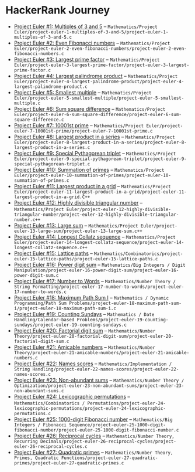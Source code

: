 # HackerRank Journey
- [Project Euler #1: Multiples of 3 and 5](https://www.hackerrank.com/contests/projecteuler/challenges/euler001) – `Mathematics/Project Euler/project-euler-1-multiples-of-3-and-5/project-euler-1-multiples-of-3-and-5.c`
- [Project Euler #2: Even Fibonacci numbers](https://www.hackerrank.com/contests/projecteuler/challenges/euler002) – `Mathematics/Project Euler/project-euler-2-even-fibonacci-numbers/project-euler-2-even-fibonacci-numbers.c`
- [Project Euler #3: Largest prime factor](https://www.hackerrank.com/contests/projecteuler/challenges/euler003) – `Mathematics/Project Euler/project-euler-3-largest-prime-factor/project-euler-3-largest-prime-factor.c`
- [Project Euler #4: Largest palindrome product](https://www.hackerrank.com/contests/projecteuler/challenges/euler004) – `Mathematics/Project Euler/project-euler-4-largest-palindrome-product/project-euler-4-largest-palindrome-product.c`
- [Project Euler #5: Smallest multiple](https://www.hackerrank.com/contests/projecteuler/challenges/euler005) – `Mathematics/Project Euler/project-euler-5-smallest-multiple/project-euler-5-smallest-multiple.c`
- [Project Euler #6: Sum square difference](https://www.hackerrank.com/contests/projecteuler/challenges/euler006) – `Mathematics/Project Euler/project-euler-6-sum-square-difference/project-euler-6-sum-square-difference.c`
- [Project Euler #7: 10001st prime](https://www.hackerrank.com/contests/projecteuler/challenges/euler007) – `Mathematics/Project Euler/project-euler-7-10001st-prime/project-euler-7-10001st-prime.c`
- [Project Euler #8: Largest product in a series](https://www.hackerrank.com/contests/projecteuler/challenges/euler008) – `Mathematics/Project Euler/project-euler-8-largest-product-in-a-series/project-euler-8-largest-product-in-a-series.c`
- [Project Euler #9: Special Pythagorean triplet](https://www.hackerrank.com/contests/projecteuler/challenges/euler009) – `Mathematics/Project Euler/project-euler-9-special-pythagorean-triplet/project-euler-9-special-pythagorean-triplet.c`
- [Project Euler #10: Summation of primes](https://www.hackerrank.com/contests/projecteuler/challenges/euler010) – `Mathematics/Project Euler/project-euler-10-summation-of-primes/project-euler-10-summation-of-primes.c`
- [Project Euler #11: Largest product in a grid](https://www.hackerrank.com/contests/projecteuler/challenges/euler011) – `Mathematics/Project Euler/project-euler-11-largest-product-in-a-grid/project-euler-11-largest-product-in-a-grid.C++`
- [Project Euler #12: Highly divisible triangular number](https://www.hackerrank.com/contests/projecteuler/challenges/euler012) – `Mathematics/Project Euler/project-euler-12-highly-divisible-triangular-number/project-euler-12-highly-divisible-triangular-number.c++`
- [Project Euler #13: Large sum](https://www.hackerrank.com/contests/projecteuler/challenges/euler013) – `Mathematics/Project Euler/project-euler-13-large-sum/project-euler-13-large-sum.c++`
- [Project Euler #14: Longest Collatz sequence](https://www.hackerrank.com/contests/projecteuler/challenges/euler014) – `Mathematics/Project Euler/project-euler-14-longest-collatz-sequence/project-euler-14-longest-collatz-sequence.c++`
- [Project Euler #15: Lattice paths](https://www.hackerrank.com/contests/projecteuler/challenges/euler015) – `Mathematics/Combinatorics/project-euler-15-lattice-paths/project-euler-15-lattice-paths.c`
- [Project Euler #16: Power digit sum](https://www.hackerrank.com/contests/projecteuler/challenges/euler016) – `Mathematics/Big Integers / Digit Manipulation/project-euler-16-power-digit-sum/project-euler-16-power-digit-sum.c`
- [Project Euler #17: Number to Words](https://www.hackerrank.com/contests/projecteuler/challenges/euler017) – `Mathematics/Number Theory / String Formatting/project-euler-17-number-to-words/project-euler-17-number-to-words.c`
- [Project Euler #18: Maximum Path Sum I](https://www.hackerrank.com/contests/projecteuler/challenges/euler018) – `Mathematics / Dynamic Programming/Path Sum Problems/project-euler-18-maximum-path-sum-i/project-euler-18-maximum-path-sum-i.c`
- [Project Euler #19: Counting Sundays](https://www.hackerrank.com/contests/projecteuler/challenges/euler019) – `Mathematics / Date Handling/Calendar-based Problems/project-euler-19-counting-sundays/project-euler-19-counting-sundays.c`
- [Project Euler #20: Factorial digit sum](https://www.hackerrank.com/contests/projecteuler/challenges/euler020) – `Mathematics/Number Theory/project-euler-20-factorial-digit-sum/project-euler-20-factorial-digit-sum.c`
- [Project Euler #21: Amicable numbers](https://www.hackerrank.com/contests/projecteuler/challenges/euler021) – `Mathematics/Number Theory/project-euler-21-amicable-numbers/project-euler-21-amicable-numbers.c`
- [Project Euler #22: Names scores](https://www.hackerrank.com/contests/projecteuler/challenges/euler022) – `Mathematics/Implementation / String Handling/project-euler-22-names-scores/project-euler-22-names-scores.c`
- [Project Euler #23: Non-abundant sums](https://www.hackerrank.com/contests/projecteuler/challenges/euler023) – `Mathematics/Number Theory / Optimization/project-euler-23-non-abundant-sums/project-euler-23-non-abundant-sums.c`
- [Project Euler #24: Lexicographic permutations](https://www.hackerrank.com/contests/projecteuler/challenges/euler024) – `Mathematics/Combinatorics / Permutations/project-euler-24-lexicographic-permutations/project-euler-24-lexicographic-permutations.c`
- [Project Euler #25: 1000-digit Fibonacci number](https://www.hackerrank.com/contests/projecteuler/challenges/euler025) – `Mathematics/Big Integers / Fibonacci Sequence/project-euler-25-1000-digit-fibonacci-number/project-euler-25-1000-digit-fibonacci-number.c`
- [Project Euler #26: Reciprocal cycles](https://www.hackerrank.com/contests/projecteuler/challenges/euler026) – `Mathematics/Number Theory, Recurring Decimals/project-euler-26-reciprocal-cycles/project-euler-26-reciprocal-cycles.c`
- [Project Euler #27: Quadratic primes](https://www.hackerrank.com/contests/projecteuler/challenges/euler027) – `Mathematics/Number Theory, Primes, Quadratic Functions/project-euler-27-quadratic-primes/project-euler-27-quadratic-primes.c`
